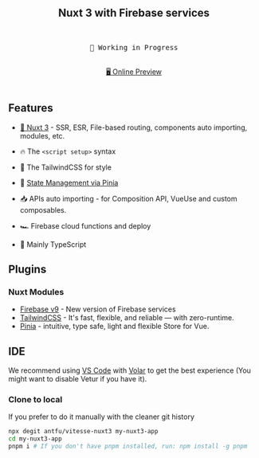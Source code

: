 <h2 align="center">
Nuxt 3 with Firebase services
</h2><br>

<pre align="center">
🧪 Working in Progress
</pre>

<p align="center">
<br>
<a href="https://google.com/">🖥 Online Preview</a>
<br><br>
</p>

## Features

- [💚 Nuxt 3](https://v3.nuxtjs.org) - SSR, ESR, File-based routing, components auto importing, modules, etc.

- 🔥 The `<script setup>` syntax

- 🚀 The TailwindCSS for style

- 🍍 [State Management via Pinia](https://pinia.esm.dev/)

- 📥 APIs auto importing - for Composition API, VueUse and custom composables.

- 🏎 Firebase cloud functions and deploy

- 🦾 Mainly TypeScript

## Plugins

### Nuxt Modules

- [Firebase v9](https://firebase.google.com/docs/auth/web/custom-dependencies) - New version of Firebase services
- [TailwindCSS](https://tailwindcss.com/docs/installation) - It's fast, flexible, and reliable — with zero-runtime.
- [Pinia](https://pinia.esm.dev/) - intuitive, type safe, light and flexible Store for Vue.

## IDE

We recommend using [VS Code](https://code.visualstudio.com/) with [Volar](https://github.com/johnsoncodehk/volar) to get the best experience (You might want to disable Vetur if you have it).

### Clone to local

If you prefer to do it manually with the cleaner git history

```bash
npx degit antfu/vitesse-nuxt3 my-nuxt3-app
cd my-nuxt3-app
pnpm i # If you don't have pnpm installed, run: npm install -g pnpm